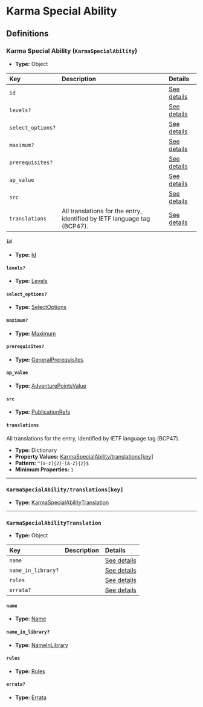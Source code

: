 # Karma Special Ability

## Definitions

### <a name="KarmaSpecialAbility"></a> Karma Special Ability (`KarmaSpecialAbility`)

- **Type:** Object

Key | Description | Details
:-- | :-- | :--
`id` |  | <a href="#KarmaSpecialAbility/id">See details</a>
`levels?` |  | <a href="#KarmaSpecialAbility/levels">See details</a>
`select_options?` |  | <a href="#KarmaSpecialAbility/select_options">See details</a>
`maximum?` |  | <a href="#KarmaSpecialAbility/maximum">See details</a>
`prerequisites?` |  | <a href="#KarmaSpecialAbility/prerequisites">See details</a>
`ap_value` |  | <a href="#KarmaSpecialAbility/ap_value">See details</a>
`src` |  | <a href="#KarmaSpecialAbility/src">See details</a>
`translations` | All translations for the entry, identified by IETF language tag (BCP47). | <a href="#KarmaSpecialAbility/translations">See details</a>

#### <a name="KarmaSpecialAbility/id"></a> `id`

- **Type:** <a href="../_Activatable.md#Id">Id</a>

#### <a name="KarmaSpecialAbility/levels"></a> `levels?`

- **Type:** <a href="../_Activatable.md#Levels">Levels</a>

#### <a name="KarmaSpecialAbility/select_options"></a> `select_options?`

- **Type:** <a href="../_Activatable.md#SelectOptions">SelectOptions</a>

#### <a name="KarmaSpecialAbility/maximum"></a> `maximum?`

- **Type:** <a href="../_Activatable.md#Maximum">Maximum</a>

#### <a name="KarmaSpecialAbility/prerequisites"></a> `prerequisites?`

- **Type:** <a href="../_Prerequisite.md#GeneralPrerequisites">GeneralPrerequisites</a>

#### <a name="KarmaSpecialAbility/ap_value"></a> `ap_value`

- **Type:** <a href="../_Activatable.md#AdventurePointsValue">AdventurePointsValue</a>

#### <a name="KarmaSpecialAbility/src"></a> `src`

- **Type:** <a href="../source/_PublicationRef.md#PublicationRefs">PublicationRefs</a>

#### <a name="KarmaSpecialAbility/translations"></a> `translations`

All translations for the entry, identified by IETF language tag (BCP47).

- **Type:** Dictionary
- **Property Values:** <a href="#KarmaSpecialAbility/translations[key]">KarmaSpecialAbility/translations[key]</a>
- **Pattern:** `^[a-z]{2}-[A-Z]{2}$`
- **Minimum Properties:** `1`

---

### <a name="KarmaSpecialAbility/translations[key]"></a> `KarmaSpecialAbility/translations[key]`

- **Type:** <a href="#KarmaSpecialAbilityTranslation">KarmaSpecialAbilityTranslation</a>

---

### <a name="KarmaSpecialAbilityTranslation"></a> `KarmaSpecialAbilityTranslation`

- **Type:** Object

Key | Description | Details
:-- | :-- | :--
`name` |  | <a href="#KarmaSpecialAbilityTranslation/name">See details</a>
`name_in_library?` |  | <a href="#KarmaSpecialAbilityTranslation/name_in_library">See details</a>
`rules` |  | <a href="#KarmaSpecialAbilityTranslation/rules">See details</a>
`errata?` |  | <a href="#KarmaSpecialAbilityTranslation/errata">See details</a>

#### <a name="KarmaSpecialAbilityTranslation/name"></a> `name`

- **Type:** <a href="../_Activatable.md#Name">Name</a>

#### <a name="KarmaSpecialAbilityTranslation/name_in_library"></a> `name_in_library?`

- **Type:** <a href="../_Activatable.md#NameInLibrary">NameInLibrary</a>

#### <a name="KarmaSpecialAbilityTranslation/rules"></a> `rules`

- **Type:** <a href="../_Activatable.md#Rules">Rules</a>

#### <a name="KarmaSpecialAbilityTranslation/errata"></a> `errata?`

- **Type:** <a href="../source/_Erratum.md#Errata">Errata</a>
